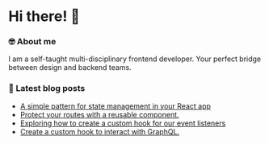 

# Hi there! 👋 


### 🤓 About me

I am a self-taught multi-disciplinary frontend developer. Your perfect bridge between design and backend teams.

### 📕 Latest blog posts

<!-- BLOG-POST-LIST:START -->
- [A simple pattern for state management in your React app](https://tonycaputo.me/article/manage-your-state-with-context-and-usereducer)
- [Protect your routes with a reusable component.](https://tonycaputo.me/article/create-a-routeguard-component-with-hooks)
- [Exploring how to create a custom hook for our event listeners](https://tonycaputo.me/article/a-global-custom-hook-for-events-listener)
- [Create a custom hook to interact with GraphQL.](https://tonycaputo.me/article/create-a-custom-hook-to-interact-with-graphql)
<!-- BLOG-POST-LIST:END -->
